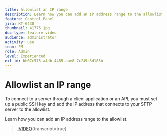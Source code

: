```yaml
---
title: Allowlist an IP range
description: Learn how you can add an IP address range to the allowlist.
feature: Control Panel
jira: KT-6430
thumbnail: 41775.jpg
doc-type: feature video
audience: administrator
activity: use
team: PM
role: Admin
level: Experienced
exl-id: bb07c575-a4db-4485-aae8-7c249c8d183b
---
```

# Allowlist an IP range 

To connect to a server through a client application or an API, you must set up a public SSH key and add the IP address that connects to your SFTP server to the allowlist.

Learn how you can add an IP address range to the allowlist.

>[!VIDEO](https://video.tv.adobe.com/v/41775?learn=on){transcript=true}

